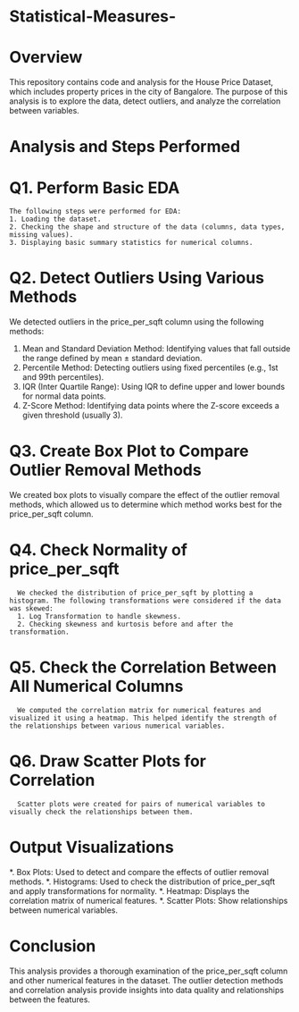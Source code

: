 # Statistical-Measures-

# Overview
This repository contains code and analysis for the House Price Dataset, which includes property prices in the city of Bangalore. The purpose of this analysis is to explore the data, detect outliers, and analyze the correlation between variables.

# Analysis and Steps Performed

# Q1. Perform Basic EDA
    The following steps were performed for EDA:
    1. Loading the dataset.
    2. Checking the shape and structure of the data (columns, data types, missing values).
    3. Displaying basic summary statistics for numerical columns.

# Q2. Detect Outliers Using Various Methods
  We detected outliers in the price_per_sqft column using the following methods:
  1. Mean and Standard Deviation Method: Identifying values that fall outside the range defined by mean ± standard deviation.
  2. Percentile Method: Detecting outliers using fixed percentiles (e.g., 1st and 99th percentiles).
  3. IQR (Inter Quartile Range): Using IQR to define upper and lower bounds for normal data points.
  4. Z-Score Method: Identifying data points where the Z-score exceeds a given threshold (usually 3).

# Q3. Create Box Plot to Compare Outlier Removal Methods
  We created box plots to visually compare the effect of the outlier removal methods, which allowed us to determine which method works best for the price_per_sqft column.

# Q4. Check Normality of price_per_sqft
      We checked the distribution of price_per_sqft by plotting a histogram. The following transformations were considered if the data was skewed:
      1. Log Transformation to handle skewness.
      2. Checking skewness and kurtosis before and after the transformation.

# Q5. Check the Correlation Between All Numerical Columns
      We computed the correlation matrix for numerical features and visualized it using a heatmap. This helped identify the strength of the relationships between various numerical variables.

# Q6. Draw Scatter Plots for Correlation
      Scatter plots were created for pairs of numerical variables to visually check the relationships between them.

# Output Visualizations
  *. Box Plots: Used to detect and compare the effects of outlier removal methods.
  *. Histograms: Used to check the distribution of price_per_sqft and apply transformations for normality.
  *. Heatmap: Displays the correlation matrix of numerical features.
  *. Scatter Plots: Show relationships between numerical variables.

# Conclusion
This analysis provides a thorough examination of the price_per_sqft column and other numerical features in the dataset. The outlier detection methods and correlation analysis provide insights into data quality and relationships between the features.

